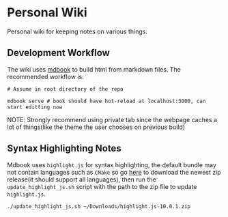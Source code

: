 # Personal Wiki

Personal wiki for keeping notes on various things.

## Development Workflow

The wiki uses [mdbook](1) to build html from markdown files. The recommended workflow is:

```shell
# Assume in root directory of the repo

mdbook serve # book should have hot-reload at localhost:3000, can start editting now
```

NOTE: Strongly recommend using private tab since the webpage caches a lot of things(like the theme the user chooses on previous build)

## Syntax Highlighting Notes

Mdbook uses ```highlight.js``` for syntax highlighting, the default bundle may not contain languages such as ```CMake``` so go [here](2) to download the newest zip release(it should support all languages), then run the ```update_highlight_js.sh``` script with the path to the zip file to update ```highlight.js```.

```shell
./update_highlight_js.sh ~/Downloads/highlight.js-10.0.1.zip
```

[1]: https://github.com/rust-lang/mdBook
[2]: https://github.com/highlightjs/highlight.js/releases

